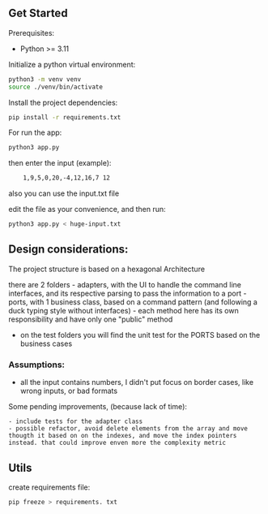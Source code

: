 ## Get Started

Prerequisites:

* Python >= 3.11

Initialize a python virtual environment:

```bash
python3 -m venv venv
source ./venv/bin/activate
```

Install the project dependencies:

```bash
pip install -r requirements.txt
```

For run the app:

```bash
python3 app.py
```
then enter the input (example):
```bash
    1,9,5,0,20,-4,12,16,7 12
```

also you can use the input.txt file

edit the file as your convenience, and then run:

```bash
python3 app.py < huge-input.txt
```

## Design considerations:

The project structure is based on a hexagonal Architecture

there are 2 folders
    - adapters, with the UI to handle the command line interfaces, and its respective parsing to pass the information to a port
    - ports, with 1 business class, based on a command pattern (and following a duck typing style without interfaces)
        - each method here has its own responsibility and have only one "public" method 

- on the test folders you will find the unit test for the PORTS based on the business cases

### Assumptions:
    
- all the input contains numbers, I didn't put focus on border cases, like wrong inputs, or bad formats


Some pending improvements, (because lack of time):

    - include tests for the adapter class
    - possible refactor, avoid delete elements from the array and move thougth it based on on the indexes, and move the index pointers instead. that could improve enven more the complexity metric


## Utils
 create requirements file:
 
```bash
pip freeze > requirements. txt
```
